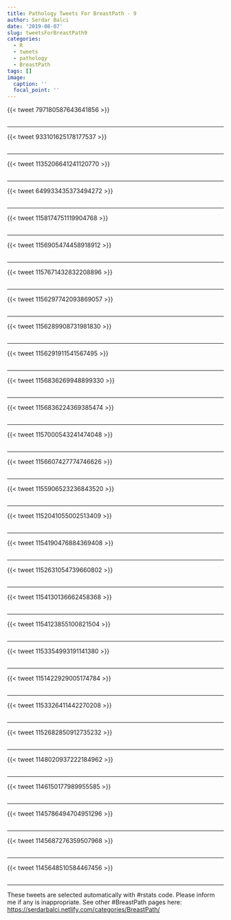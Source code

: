 ```yaml
---
title: Pathology Tweets For BreastPath - 9
author: Serdar Balci
date: '2019-08-07'
slug: tweetsForBreastPath9
categories:
  - R
  - tweets
  - pathology
  - BreastPath
tags: []
image:
  caption: ''
  focal_point: ''
---
```



{{< tweet 797180587643641856 >}}
<br>
<br>
<hr>
{{< tweet 933101625178177537 >}}
<br>
<br>
<hr>
{{< tweet 1135206641241120770 >}}
<br>
<br>
<hr>
{{< tweet 649933435373494272 >}}
<br>
<br>
<hr>
{{< tweet 1158174751119904768 >}}
<br>
<br>
<hr>
{{< tweet 1156905474458918912 >}}
<br>
<br>
<hr>
{{< tweet 1157671432832208896 >}}
<br>
<br>
<hr>
{{< tweet 1156297742093869057 >}}
<br>
<br>
<hr>
{{< tweet 1156289908731981830 >}}
<br>
<br>
<hr>
{{< tweet 1156291911541567495 >}}
<br>
<br>
<hr>
{{< tweet 1156836269948899330 >}}
<br>
<br>
<hr>
{{< tweet 1156836224369385474 >}}
<br>
<br>
<hr>
{{< tweet 1157000543241474048 >}}
<br>
<br>
<hr>
{{< tweet 1156607427774746626 >}}
<br>
<br>
<hr>
{{< tweet 1155906523236843520 >}}
<br>
<br>
<hr>
{{< tweet 1152041055002513409 >}}
<br>
<br>
<hr>
{{< tweet 1154190476884369408 >}}
<br>
<br>
<hr>
{{< tweet 1152631054739660802 >}}
<br>
<br>
<hr>
{{< tweet 1154130136662458368 >}}
<br>
<br>
<hr>
{{< tweet 1154123855100821504 >}}
<br>
<br>
<hr>
{{< tweet 1153354993191141380 >}}
<br>
<br>
<hr>
{{< tweet 1151422929005174784 >}}
<br>
<br>
<hr>
{{< tweet 1153326411442270208 >}}
<br>
<br>
<hr>
{{< tweet 1152682850912735232 >}}
<br>
<br>
<hr>
{{< tweet 1148020937222184962 >}}
<br>
<br>
<hr>
{{< tweet 1146150177989955585 >}}
<br>
<br>
<hr>
{{< tweet 1145786494704951296 >}}
<br>
<br>
<hr>
{{< tweet 1145687276359507968 >}}
<br>
<br>
<hr>
{{< tweet 1145648510584467456 >}}
<br>
<br>
<hr>


These tweets are selected automatically with #rstats code. Please inform me if any is inappropriate.
See other #BreastPath pages here: https://serdarbalci.netlify.com/categories/BreastPath/
